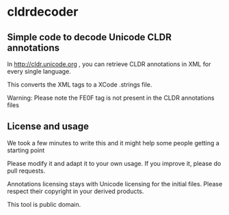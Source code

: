 # cldrdecoder

## Simple code to decode Unicode CLDR annotations

In http://cldr.unicode.org , you can retrieve CLDR annotations in XML for every single language.

This converts the XML tags to a XCode .strings file.

Warning: Please note the FE0F tag is not present in the CLDR annotations files


## License and usage

We took a few minutes to write this and it might help some people getting a starting point

Please modify it and adapt it to your own usage. If you improve it, please do pull requests.

Annotations licensing stays with Unicode licensing for the initial files. Please respect their copyright in your derived products.

This tool is public domain.
